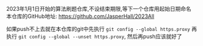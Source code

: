 2023年1月1日开始的算法刷题仓库,不设结束期限,等下一个仓库用起始日期命名
本仓库的GitHub地址: https://github.com/JasperHall/2023All

如果push不上去就在本仓库的git中先执行 ```git config --global https.proxy``` 再执行 ```git config --global --unset https.proxy```, 
然后再push应该就好了